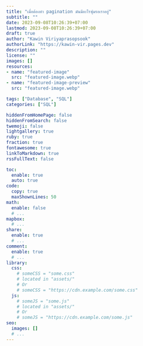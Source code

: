 ```yaml
---
title: "เมื่อต้องทำ pagination มันมีอะไรซุ่มรอเราอยู่"
subtitle: ""
date: 2023-09-08T10:26:39+07:00
lastmod: 2023-09-08T10:26:39+07:00
draft: true
author: "Kawin Viriyaprasopsook"
authorLink: "https://kawin-vir.pages.dev"
description: ""
license: ""
images: []
resources:
- name: "featured-image"
  src: "featured-image.webp"
- name: "featured-image-preview"
  src: "featured-image.webp"

tags: ["Database", "SQL"]
categories: ["SQL"]

hiddenFromHomePage: false
hiddenFromSearch: false
twemoji: false
lightgallery: true
ruby: true
fraction: true
fontawesome: true
linkToMarkdown: true
rssFullText: false

toc:
  enable: true
  auto: true
code:
  copy: true
  maxShownLines: 50
math:
  enable: false
  # ...
mapbox:
  # ...
share:
  enable: true
  # ...
comment:
  enable: true
  # ...
library:
  css:
    # someCSS = "some.css"
    # located in "assets/"
    # Or
    # someCSS = "https://cdn.example.com/some.css"
  js:
    # someJS = "some.js"
    # located in "assets/"
    # Or
    # someJS = "https://cdn.example.com/some.js"
seo:
  images: []
  # ...
---
```


<!--more-->
